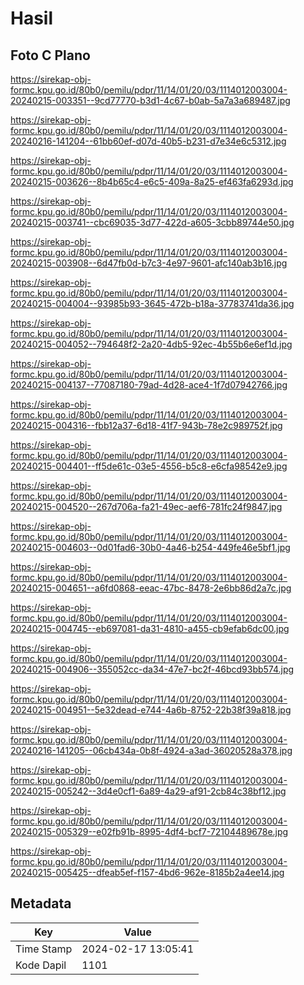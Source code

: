 # Hasil

## Foto C Plano

https://sirekap-obj-formc.kpu.go.id/80b0/pemilu/pdpr/11/14/01/20/03/1114012003004-20240215-003351--9cd77770-b3d1-4c67-b0ab-5a7a3a689487.jpg

https://sirekap-obj-formc.kpu.go.id/80b0/pemilu/pdpr/11/14/01/20/03/1114012003004-20240216-141204--61bb60ef-d07d-40b5-b231-d7e34e6c5312.jpg

https://sirekap-obj-formc.kpu.go.id/80b0/pemilu/pdpr/11/14/01/20/03/1114012003004-20240215-003626--8b4b65c4-e6c5-409a-8a25-ef463fa6293d.jpg

https://sirekap-obj-formc.kpu.go.id/80b0/pemilu/pdpr/11/14/01/20/03/1114012003004-20240215-003741--cbc69035-3d77-422d-a605-3cbb89744e50.jpg

https://sirekap-obj-formc.kpu.go.id/80b0/pemilu/pdpr/11/14/01/20/03/1114012003004-20240215-003908--6d47fb0d-b7c3-4e97-9601-afc140ab3b16.jpg

https://sirekap-obj-formc.kpu.go.id/80b0/pemilu/pdpr/11/14/01/20/03/1114012003004-20240215-004004--93985b93-3645-472b-b18a-37783741da36.jpg

https://sirekap-obj-formc.kpu.go.id/80b0/pemilu/pdpr/11/14/01/20/03/1114012003004-20240215-004052--794648f2-2a20-4db5-92ec-4b55b6e6ef1d.jpg

https://sirekap-obj-formc.kpu.go.id/80b0/pemilu/pdpr/11/14/01/20/03/1114012003004-20240215-004137--77087180-79ad-4d28-ace4-1f7d07942766.jpg

https://sirekap-obj-formc.kpu.go.id/80b0/pemilu/pdpr/11/14/01/20/03/1114012003004-20240215-004316--fbb12a37-6d18-41f7-943b-78e2c989752f.jpg

https://sirekap-obj-formc.kpu.go.id/80b0/pemilu/pdpr/11/14/01/20/03/1114012003004-20240215-004401--ff5de61c-03e5-4556-b5c8-e6cfa98542e9.jpg

https://sirekap-obj-formc.kpu.go.id/80b0/pemilu/pdpr/11/14/01/20/03/1114012003004-20240215-004520--267d706a-fa21-49ec-aef6-781fc24f9847.jpg

https://sirekap-obj-formc.kpu.go.id/80b0/pemilu/pdpr/11/14/01/20/03/1114012003004-20240215-004603--0d01fad6-30b0-4a46-b254-449fe46e5bf1.jpg

https://sirekap-obj-formc.kpu.go.id/80b0/pemilu/pdpr/11/14/01/20/03/1114012003004-20240215-004651--a6fd0868-eeac-47bc-8478-2e6bb86d2a7c.jpg

https://sirekap-obj-formc.kpu.go.id/80b0/pemilu/pdpr/11/14/01/20/03/1114012003004-20240215-004745--eb697081-da31-4810-a455-cb9efab6dc00.jpg

https://sirekap-obj-formc.kpu.go.id/80b0/pemilu/pdpr/11/14/01/20/03/1114012003004-20240215-004906--355052cc-da34-47e7-bc2f-46bcd93bb574.jpg

https://sirekap-obj-formc.kpu.go.id/80b0/pemilu/pdpr/11/14/01/20/03/1114012003004-20240215-004951--5e32dead-e744-4a6b-8752-22b38f39a818.jpg

https://sirekap-obj-formc.kpu.go.id/80b0/pemilu/pdpr/11/14/01/20/03/1114012003004-20240216-141205--06cb434a-0b8f-4924-a3ad-36020528a378.jpg

https://sirekap-obj-formc.kpu.go.id/80b0/pemilu/pdpr/11/14/01/20/03/1114012003004-20240215-005242--3d4e0cf1-6a89-4a29-af91-2cb84c38bf12.jpg

https://sirekap-obj-formc.kpu.go.id/80b0/pemilu/pdpr/11/14/01/20/03/1114012003004-20240215-005329--e02fb91b-8995-4df4-bcf7-72104489678e.jpg

https://sirekap-obj-formc.kpu.go.id/80b0/pemilu/pdpr/11/14/01/20/03/1114012003004-20240215-005425--dfeab5ef-f157-4bd6-962e-8185b2a4ee14.jpg


## Metadata

| Key        | Value               |
| ---------- | ------------------- |
| Time Stamp | 2024-02-17 13:05:41 |
| Kode Dapil | 1101                |



